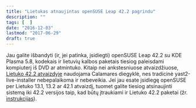 ```yaml
---
title: "Lietukas atnaujintas openSUSE Leap 42.2 pagrindu"
description: ""
tags: [  ]
date: "2016-12-03"
lastmod: "2017-06-29"
draft: true
---
```

Jau galite išbandyti (ir, jei patinka, įsidiegti) openSUSE Leap 42.2 su KDE Plasma 5.8, kodekais ir lietuvių kalbos paketais tiesiog paleisdami kompiuterį iš DVD ar atmintuko. Kitaip nei ankstesniuose atvaizdžiuose, [Lietuko 42.2 atvaizdyje](https://lietukas.lt/gauti.html) naudojama Calamares diegyklė, nes tradicinė yast2-live-installer nebepalaikoma ir nebeveikia. Jei jau esate įsidiegę openSUSE per Lietuko 13.1, 13.2 ar 42.1 atvaizdį, tuomet galite tiesiog atsinaujinti sistemą iki 42.2 versijos taip, kad būtų įtraukiami ir Lietuko 42.2 paketai (žr. [instrukcijas](https://lietukas.lt/ymp/lietuko_atnaujinimas.html)).
